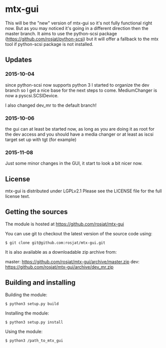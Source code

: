 # mtx-gui


This will be the "new" version of mtx-gui so it's not fully functional right now.
But as you may noticed it's going in a different direction then the master branch.
It aims to use the python-scsi package (https://github.com/rosjat/python-scsi) but
it will offer a fallback to the mtx tool if python-scsi package is not installed.

## Updates 

### 2015-10-04
since python-scsi now supports python 3 I started to organize the dev branch so I get a nice base for
the next steps to come. MediumChanger is now a pyscsi.SCSIDevice.

I also changed dev_mr to the default branch!

### 2015-10-06
the gui can at least be started now, as long as you are doing it as root for the dev access and you should have
a media changer or at least as iscsi target set up with tgt (for example)

### 2015-11-08
Just some minor changes in the GUI, it start to look a bit nicer now.

## License

mtx-gui is distributed under LGPLv2.1
Please see the LICENSE file for the full license text.


## Getting the sources

The module is hosted at https://github.com/rosjat/mtx-gui

You can use git to checkout the latest version of the source code using:

    $ git clone git@github.com:rosjat/mtx-gui.git

It is also available as a downloadable zip archive from:

master: https://github.com/rosjat/mtx-gui/archive/master.zip 
dev:  https://github.com/rosjat/mtx-gui/archive/dev_mr.zip 


## Building and installing

Building the module:

    $ python3 setup.py build
    
Installing the module:

    $ python3 setup.py install

Using the module:

    $ python3 /path_to_mtx_gui
